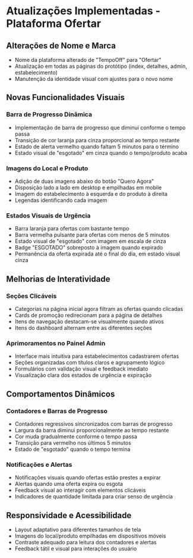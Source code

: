 # Atualizações Implementadas - Plataforma Ofertar

## Alterações de Nome e Marca
- Nome da plataforma alterado de "TempoOff" para "Ofertar"
- Atualização em todas as páginas do protótipo (index, detalhes, admin, estabelecimento)
- Manutenção da identidade visual com ajustes para o novo nome

## Novas Funcionalidades Visuais

### Barra de Progresso Dinâmica
- Implementação de barra de progresso que diminui conforme o tempo passa
- Transição de cor laranja para cinza proporcional ao tempo restante
- Estado de alerta vermelho quando faltam 5 minutos para o término
- Estado visual de "esgotado" em cinza quando o tempo/produto acaba

### Imagens do Local e Produto
- Adição de duas imagens abaixo do botão "Quero Agora"
- Disposição lado a lado em desktop e empilhadas em mobile
- Imagem do estabelecimento à esquerda e do produto à direita
- Legendas identificando cada imagem

### Estados Visuais de Urgência
- Barra laranja para ofertas com bastante tempo
- Barra vermelha pulsante para ofertas com menos de 5 minutos
- Estado visual de "esgotado" com imagem em escala de cinza
- Badge "ESGOTADO" sobreposto à imagem quando expirado
- Permanência da oferta expirada até o final do dia, em estado visual cinza

## Melhorias de Interatividade

### Seções Clicáveis
- Categorias na página inicial agora filtram as ofertas quando clicadas
- Cards de promoção redirecionam para a página de detalhes
- Itens de navegação destacam-se visualmente quando ativos
- Itens do dashboard alternam entre as diferentes seções

### Aprimoramentos no Painel Admin
- Interface mais intuitiva para estabelecimentos cadastrarem ofertas
- Seções organizadas com títulos claros e agrupamento lógico
- Formulários com validação visual e feedback imediato
- Visualização clara dos estados de urgência e expiração

## Comportamentos Dinâmicos

### Contadores e Barras de Progresso
- Contadores regressivos sincronizados com barras de progresso
- Largura da barra diminui proporcionalmente ao tempo restante
- Cor muda gradualmente conforme o tempo passa
- Transição para vermelho nos últimos 5 minutos
- Estado de "esgotado" quando o tempo termina

### Notificações e Alertas
- Notificações visuais quando ofertas estão prestes a expirar
- Alertas quando uma oferta expira ou esgota
- Feedback visual ao interagir com elementos clicáveis
- Indicadores de quantidade limitada para criar senso de urgência

## Responsividade e Acessibilidade
- Layout adaptativo para diferentes tamanhos de tela
- Imagens do local/produto empilhadas em dispositivos móveis
- Contraste adequado para leitura dos contadores e alertas
- Feedback tátil e visual para interações do usuário
